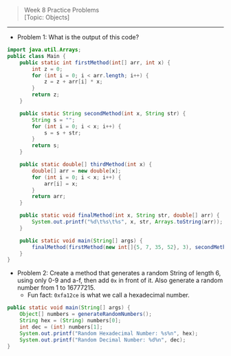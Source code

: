 > Week 8 Practice Problems<br>[Topic: Objects]

<hr>

- Problem 1: What is the output of this code?

```java
import java.util.Arrays;
public class Main {
    public static int firstMethod(int[] arr, int x) {
        int z = 0;
        for (int i = 0; i < arr.length; i++) {
            z = z + arr[i] * x;
        }
        return z;
    }

    public static String secondMethod(int x, String str) {
        String s = "";
        for (int i = 0; i < x; i++) {
            s = s + str;
        }
        return s;
    }

    public static double[] thirdMethod(int x) {
        double[] arr = new double[x];
        for (int i = 0; i < x; i++) {
            arr[i] = x;
        }
        return arr;
    }

    public static void finalMethod(int x, String str, double[] arr) {
        System.out.printf("%d\t%s\t%s", x, str, Arrays.toString(arr));
    }

    public static void main(String[] args) {
        finalMethod(firstMethod(new int[]{5, 7, 35, 52}, 3), secondMethod(3, "xyz"), thirdMethod(5));
    }
}
```

- Problem 2: Create a method that generates a random String of length 6, using only 0-9 and a-f, then add `0x` in front of it. Also generate a random number from 1 to 16777215.
    - Fun fact: `0xfa12ce` is what we call a hexadecimal number.

```java
public static void main(String[] args) {
    Object[] numbers = generateRandomNumbers();
    String hex = (String) numbers[0];
    int dec = (int) numbers[1];
    System.out.printf("Random Hexadecimal Number: %s%n", hex);
    System.out.printf("Random Decimal Number: %d%n", dec);
}
```